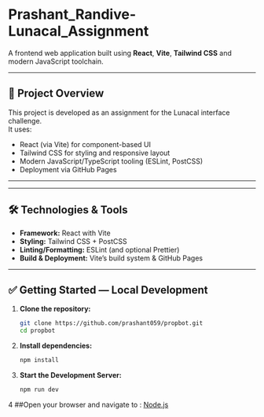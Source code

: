 # Prashant_Randive-Lunacal_Assignment

A frontend web application built using **React**, **Vite**, **Tailwind CSS** and modern JavaScript toolchain.

---

## 🚀 Project Overview

This project is developed as an assignment for the Lunacal interface challenge.  
It uses:

- React (via Vite) for component-based UI  
- Tailwind CSS for styling and responsive layout  
- Modern JavaScript/TypeScript tooling (ESLint, PostCSS)  
- Deployment via GitHub Pages  

---


---

## 🛠️ Technologies & Tools

- **Framework:** React with Vite  
- **Styling:** Tailwind CSS + PostCSS  
- **Linting/Formatting:** ESLint (and optional Prettier)  
- **Build & Deployment:** Vite’s build system & GitHub Pages  

---

## ✅ Getting Started — Local Development

1.  **Clone the repository:**
    ```sh
    git clone https://github.com/prashant059/propbot.git
    cd propbot
    ```

2.  **Install dependencies:**
    ```sh
    npm install
    ```
    
3. **Start the Development Server:**
   ```sh
   npm run dev
   ```
4 ##Open your browser and navigate to : [Node.js](http://localhost:5173)
